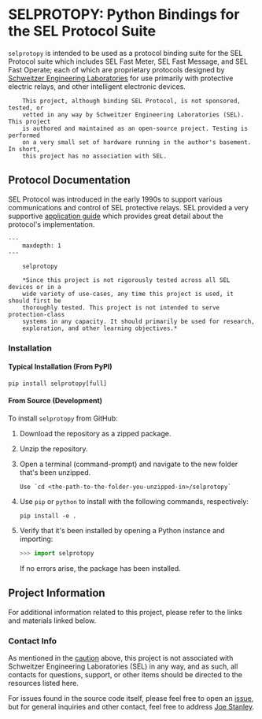 # SELPROTOPY: Python Bindings for the SEL Protocol Suite

`selprotopy` is intended to be used as a protocol binding suite for the SEL
Protocol suite which includes SEL Fast Meter, SEL Fast Message, and SEL Fast
Operate; each of which are proprietary protocols designed by
[Schweitzer Engineering Laboratories](https://selinc.com/) for use primarily
with protective electric relays, and other intelligent electronic devices.

```{note}
    This project, although binding SEL Protocol, is not sponsored, tested, or
    vetted in any way by Schweitzer Engineering Laboratories (SEL). This project
    is authored and maintained as an open-source project. Testing is performed
    on a very small set of hardware running in the author's basement. In short,
    this project has no association with SEL.
```

## Protocol Documentation

SEL Protocol was introduced in the early 1990s to support various communications
and control of SEL protective relays. SEL provided a very supportive
[application guide](https://selinc.com/api/download/5026/) which provides great
detail about the protocol's implementation.

```{toctree}
---
    maxdepth: 1
---
   
    selprotopy
```

```{warning}
    *Since this project is not rigorously tested across all SEL devices or in a
    wide variety of use-cases, any time this project is used, it should first be
    thoroughly tested. This project is not intended to serve protection-class
    systems in any capacity. It should primarily be used for research,
    exploration, and other learning objectives.*
```

### Installation

#### Typical Installation (From PyPI)

```shell
pip install selprotopy[full]
```

#### From Source (Development)

To install `selprotopy` from GitHub:

1. Download the repository as a zipped package.
2. Unzip the repository.
3. Open a terminal (command-prompt) and navigate to the new folder that's been unzipped.

    ```{hint}
    Use `cd <the-path-to-the-folder-you-unzipped-in>/selprotopy`
    ```

4. Use `pip` or `python` to install with the following commands, respectively:

    ```shell
    pip install -e .
    ```

5. Verify that it's been installed by opening a Python instance and importing:

    ```python
    >>> import selprotopy
    ```

    If no errors arise, the package has been installed.

## Project Information

For additional information related to this project, please refer to the links
and materials linked below.

### Contact Info

As mentioned in the
[caution](https://engineerjoe440.github.io/selprotopy/#selprotopy-python-bindings-for-the-sel-protocol-suite)
above, this project is not associated with Schweitzer Engineering Laboratories
(SEL) in any way, and as such, all contacts for questions, support, or other
items should be directed to the resources listed here.

For issues found in the source code itself, please feel free to open an
[issue](https://github.com/engineerjoe440/selprotopy/issues), but for general
inquiries and other contact, feel free to address
[Joe Stanley](mailto:engineerjoe440@yahoo.com).
